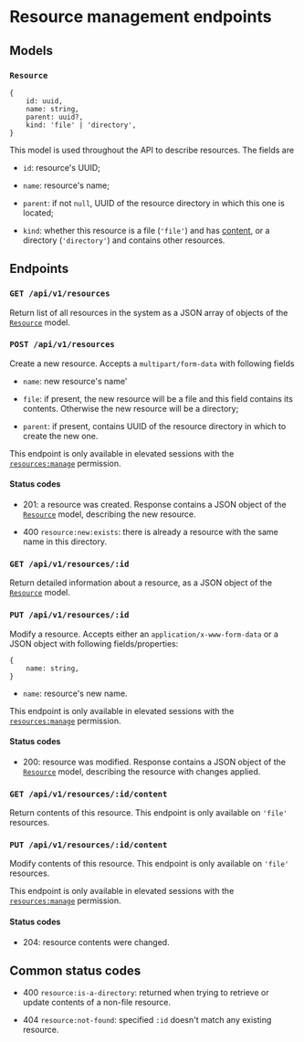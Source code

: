 # Resource management endpoints



## Models ######################################################################

### `Resource`

```
{
    id: uuid,
    name: string,
    parent: uuid?,
    kind: 'file' | 'directory',
}
```

This model is used throughout the API to describe resources. The fields are

- `id`: resource's UUID;

- `name`: resource's name;

- `parent`: if not `null`, UUID of the resource directory in which this one is
  located;

- `kind`: whether this resource is a file (`'file'`) and has [content](
  #get-apiv1resourcesidcontent), or a directory (`'directory'`) and contains
  other resources.



## Endpoints ###################################################################

### `GET /api/v1/resources`

Return list of all resources in the system as a JSON array of objects of the
[`Resource`](#resource) model.

### `POST /api/v1/resources`

Create a new resource. Accepts a `multipart/form-data` with following fields

- `name`: new resource's name'

- `file`: if present, the new resource will be a file and this field contains
  its contents. Otherwise the new resource will be a directory;

- `parent`: if present, contains UUID of the resource directory in which to
  create the new one.

This endpoint is only available in elevated sessions with the
[`resources:manage`](../#p-resources-manage) permission.

#### Status codes

- 201: a resource was created. Response contains a JSON object of the
  [`Resource`](#resource) model, describing the new resource.

- 400 `resource:new:exists`: there is already a resource with the same name in
  this directory.

### `GET /api/v1/resources/:id`

Return detailed information about a resource, as a JSON object of the
[`Resource`](#resource) model.

### `PUT /api/v1/resources/:id`

Modify a resource. Accepts either an `application/x-www-form-data` or a JSON
object with following fields/properties:

```
{
    name: string,
}
```

- `name`: resource's new name.

This endpoint is only available in elevated sessions with the
[`resources:manage`](../#p-resources-manage) permission.

#### Status codes

- 200: resource was modified. Response contains a JSON object of the
  [`Resource`](#resource) model, describing the resource with changes applied.

### `GET /api/v1/resources/:id/content`

Return contents of this resource. This endpoint is only available on `'file'`
resources.


### `PUT /api/v1/resources/:id/content`

Modify contents of this resource. This endpoint is only available on `'file'`
resources.

This endpoint is only available in elevated sessions with the
[`resources:manage`](../#p-resources-manage) permission.

#### Status codes

- 204: resource contents were changed.



## Common status codes #########################################################

- 400 `resource:is-a-directory`: returned when trying to retrieve or update
  contents of a non-file resource.

- 404 `resource:not-found`: specified `:id` doesn't match any existing resource.
